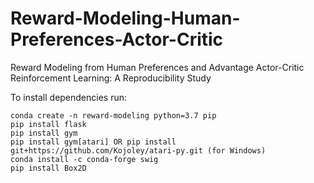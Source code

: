 # Reward-Modeling-Human-Preferences-Actor-Critic
Reward Modeling from Human Preferences and Advantage Actor-Critic Reinforcement Learning: A Reproducibility Study

To install dependencies run:
```
conda create -n reward-modeling python=3.7 pip
pip install flask
pip install gym
pip install gym[atari] OR pip install git+https://github.com/Kojoley/atari-py.git (for Windows) 
conda install -c conda-forge swig
pip install Box2D
```